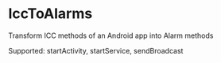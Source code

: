 # IccToAlarms

Transform ICC methods of an Android app into Alarm methods

Supported: startActivity, startService, sendBroadcast
